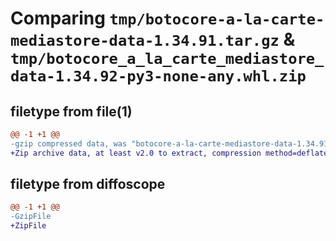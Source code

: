 # Comparing `tmp/botocore-a-la-carte-mediastore-data-1.34.91.tar.gz` & `tmp/botocore_a_la_carte_mediastore_data-1.34.92-py3-none-any.whl.zip`

## filetype from file(1)

```diff
@@ -1 +1 @@
-gzip compressed data, was "botocore-a-la-carte-mediastore-data-1.34.91.tar", last modified: Thu Apr 25 01:03:45 2024, max compression
+Zip archive data, at least v2.0 to extract, compression method=deflate
```

## filetype from diffoscope

```diff
@@ -1 +1 @@
-GzipFile
+ZipFile
```

